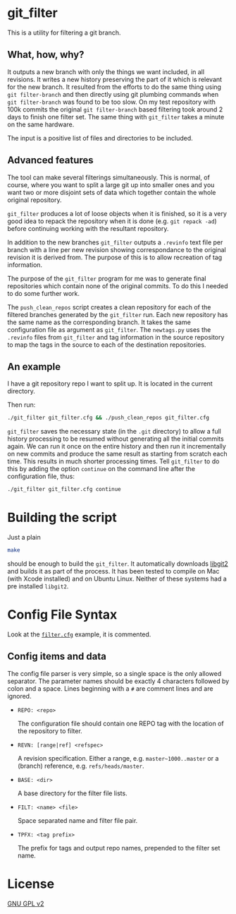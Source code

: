 git_filter
==========
This is a utility for filtering a git branch.

What, how, why?
---------------
It outputs a new branch with only the things we want included, in all revisions.
It writes a new history preserving the part of it which is relevant for the new
branch.
It resulted from the efforts to do the same thing using `git filter-branch`
and then directly using git plumbing commands when `git filter-branch`
was found to be too slow.
On my test repository with 100k commits the original `git filter-branch` based filtering took around 2 days to finish one filter set. The same thing with `git_filter` takes a minute on the same hardware.

The input is a positive list of files and directories to be included.

Advanced features
-----------------
The tool can make several filterings simultaneously.
This is normal, of course, where you want to split a large git up into
smaller ones and you want two or more disjoint sets of data
which together contain the whole original repository.

`git_filter` produces a lot of loose objects when it is finished,
so it is a very good idea to repack the repository when it is done
(e.g. `git repack -ad`)
before continuing working with the resultant repository.

In addition to the new branches `git_filter` outputs a `.revinfo` text file
per branch with a line per new revision showing correspondance to the
original revision it is derived from. The purpose of this is to allow
recreation of tag information.

The purpose of the `git_filter` program for me was to generate final
repositories which contain none of the original commits.
To do this I needed to do some further work.

The `push_clean_repos` script creates a clean repository for each of the
filtered branches generated by the `git_filter` run.
Each new repository has the same name as the corresponding branch.
It takes the same configuration file as argument as `git_filter`.
The `newtags.py` uses the `.revinfo` files from `git_filter` and
tag information in the source repository to map the tags in the source
to each of the destination repositories.

An example
----------
I have a git repository repo I want to split up.
It is located in the current directory.

Then run:
```bash
./git_filter git_filter.cfg && ./push_clean_repos git_filter.cfg
```

`git_filter` saves the necessary state (in the `.git` directory) to allow
a full history processing to be resumed without generating all the initial
commits again.
We can run it once on the entire history and then run it incrementally on
new commits and produce the same result as starting from scratch each time.
This results in much shorter processing times.
Tell `git_filter` to do this by adding the option `continue` on the command
line after the configuration file, thus:

```bash
./git_filter git_filter.cfg continue
```

Building the script
===================
Just a plain

```bash
make
```

should be enough to build the `git_filter`.
It automatically downloads [libgit2](https://github.com/libgit2/libgit2)
and builds it as part of the process. It has been tested to compile on
Mac (with Xcode installed) and on Ubuntu Linux.
Neither of these systems had a pre installed `libgit2`.

Config File Syntax
==================

Look at the [`filter.cfg`](filter.cfg) example, it is commented.

Config items and data
---------------------
The config file parser is very simple, so a single space is the only allowed
separator. The parameter names should be exactly 4 characters followed by colon
and a space. Lines beginning with a `#` are comment lines and are ignored.

* `REPO: <repo>`

  The configuration file should contain one REPO tag with the
  location of the repository to filter.

* `REVN: [range|ref] <refspec>`

  A revision specification. Either a range, e.g. `master~1000..master`
  or a (branch) reference, e.g. `refs/heads/master`.

* `BASE: <dir>`

  A base directory for the filter file lists.

* `FILT: <name> <file>`

  Space separated name and filter file pair.

* `TPFX: <tag prefix>`

  The prefix for tags and output repo names, prepended to the filter set name.


License
=======
[GNU GPL v2](COPYING)
